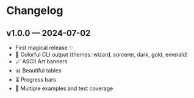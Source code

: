 # Changelog

## v1.0.0 — 2024-07-02

- First magical release ✨
- 🎨 Colorful CLI output (themes: wizard, sorcerer, dark, gold, emerald)
- 🪄 ASCII Art banners
- 📊 Beautiful tables
- ⏳ Progress bars
- 🦄 Multiple examples and test coverage
